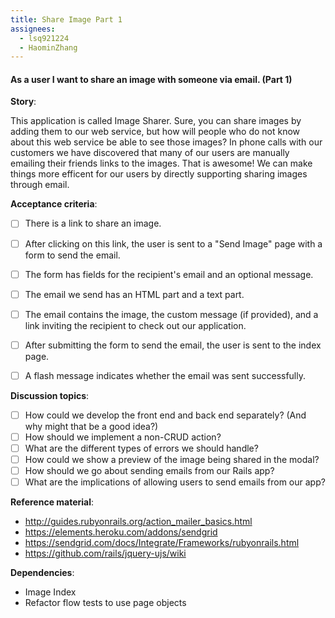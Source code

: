 ```yaml
---
title: Share Image Part 1
assignees:
  - lsq921224
  - HaominZhang
---
```


#### As a user I want to share an image with someone via email. __(Part 1)__

__Story__:

This application is called Image Sharer. Sure, you can share images by adding
them to our web service, but how will people who do not know about this web
service be able to see those images? In phone calls with our customers we have
discovered that many of our users are manually emailing their friends links to
the images. That is awesome! We can make things more efficent for our users by
directly supporting sharing images through email.

__Acceptance criteria__:
- [ ] There is a link to share an image.
- [ ] After clicking on this link, the user is sent to a "Send Image" page with a form to
  send the email.
- [ ] The form has fields for the recipient's email and an optional message.
- [ ] The email we send has an HTML part and a text part.
- [ ] The email contains the image, the custom message (if provided), and a link
  inviting the recipient to check out our application.
- [ ] After submitting the form to send the email, the user is sent to
      the index page.
- [ ] A flash message indicates whether the email was sent successfully.


__Discussion topics__:
- [ ] How could we develop the front end and back end separately? (And why
  might that be a good idea?)
- [ ] How should we implement a non-CRUD action?
- [ ] What are the different types of errors we should handle?
- [ ] How could we show a preview of the image being shared in the modal?
- [ ] How should we go about sending emails from our Rails app?
- [ ] What are the implications of allowing users to send emails from our app?

__Reference material__:
- http://guides.rubyonrails.org/action_mailer_basics.html
- https://elements.heroku.com/addons/sendgrid
- https://sendgrid.com/docs/Integrate/Frameworks/rubyonrails.html
- https://github.com/rails/jquery-ujs/wiki

__Dependencies__:
- Image Index
- Refactor flow tests to use page objects
